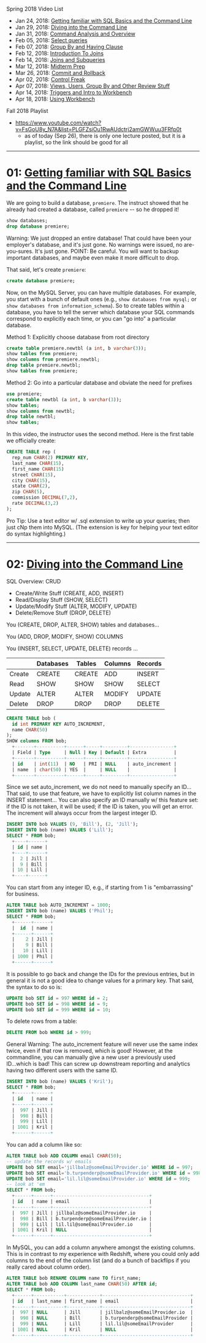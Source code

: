 

Spring 2018 Video List
* Jan 24, 2018: [Getting familiar with SQL Basics and the Command Line](https://www.youtube.com/watch?v=nECo0OLjG1U)
* Jan 29, 2018: [Diving into the Command Line](https://www.youtube.com/watch?v=ZqpPOoVcljQ)
* Jan 31, 2018: [Command Analysis and Overview](https://www.youtube.com/watch?v=IsfI_CfT0cU)
* Feb 05, 2018: [Select queries](https://www.youtube.com/watch?v=uLl8wh7_sw8)
* Feb 07, 2018: [Group By and Having Clause](https://www.youtube.com/watch?v=r_feMsdpcGg)
* Feb 12, 2018: [Introduction To Joins](https://www.youtube.com/watch?v=cBMv_lLgWzU)
* Feb 14, 2018: [Joins and Subqueries](https://www.youtube.com/watch?v=v9VqzF7Q__0)
* Mar 12, 2018: [Midterm Prep](https://www.youtube.com/watch?v=ZV9UkM1TI5I)
* Mar 26, 2018: [Commit and Rollback](https://www.youtube.com/watch?v=ldRSbXQyJqA)
* Apr 02, 2018: [Control Freak](https://www.youtube.com/watch?v=3HZeg1bMzMA)
* Apr 07, 2018: [Views, Users, Group By and Other Review Stuff](https://www.youtube.com/watch?v=3_4AtgAUCx0)
* Apr 14, 2018: [Triggers and Intro to Workbench](https://www.youtube.com/watch?v=0OpmOkWDUao)
* Apr 18, 2018: [Using Workbench](https://www.youtube.com/watch?v=aNuOYfQ0l8U&t=1790s)

Fall 2018 Playlist
* https://www.youtube.com/watch?v=FsGoU8y_N7A&list=PLGFZsiOu1RwAUdctrj2amGWWuu3FRfp0t
  - as of today (Sep 26), there is only one lecture posted, but it is a playlist, so the link should be good for all

---------------------------------------------------------------------

# 01: [Getting familiar with SQL Basics and the Command Line](https://www.youtube.com/watch?v=nECo0OLjG1U)

We are going to build a database, `premiere`.  The instruct showed that he already had
created a database, called `premiere` -- so he dropped it!

```sql
show databases;
drop database premiere;
```

Warning: We just dropped an entire database!  That could have been your employer's database, and it's
just gone.  No warnings were issued, no are-you-sures.  It's just gone.  POINT: Be careful.  You will
want to backup important databases, and maybe even make it more difficult to drop.

That said, let's create `premiere`:
```sql
create database premiere;
```

Now, on the MySQL Server, you can have multiple databases. For example, you start with a bunch of default
ones (e.g., `show databases from mysql;` or `show databases from information_schema`). So to create tables within
a database, you have to tell the server which database your SQL commands correspond to explicitly each time, or
you can "go into" a particular database.

Method 1: Explicitly choose database from root directory
```sql
create table premiere.newtbl (a int, b varchar(3));
show tables from premiere;
show columns from premiere.newtbl;
drop table premiere.newtbl;
show tables from premiere;
```

Method 2: Go into a particular database and obviate the need for prefixes
```sql
use premiere;
create table newtbl (a int, b varchar(3));
show tables;
show columns from newtbl;
drop table newtbl;
show tables;
```

In this video, the instructor uses the second method.  Here is the first table we officially create:
```sql
CREATE TABLE rep (
  rep_num CHAR(2) PRIMARY KEY,
  last_name CHAR(15),
  first_name CHAR(15)
  street CHAR(15),
  city CHAR(15),
  state CHAR(2),
  zip CHAR(5),
  commission DECIMAL(7,2),
  rate DECIMAL(3,2)
);
```


Pro Tip: Use a text editor w/ .sql extension to write up your queries; then just cNp them into MySQL. (The extension is
key for helping your text editor do syntax highlighting.)

---------------------------------------------------------------------

# 02: [Diving into the Command Line](https://www.youtube.com/watch?v=ZqpPOoVcljQ)

SQL Overview: CRUD
* Create/Write Stuff (CREATE, ADD, INSERT)
* Read/Display Stuff (SHOW, SELECT)
* Update/Modify Stuff (ALTER, MODIFY, UPDATE)
* Delete/Remove Stuff (DROP, DELETE)

You (CREATE, DROP, ALTER, SHOW) tables and databases...

You (ADD, DROP, MODIFY, SHOW) COLUMNS

You (INSERT, SELECT, UPDATE, DELETE) records ...

|        | Databases | Tables | Columns | Records |
|--|--|--|--|--|
| Create | CREATE | CREATE | ADD | INSERT |
| Read | SHOW | SHOW | SHOW | SELECT |
| Update | ALTER | ALTER | MODIFY | UPDATE |
| Delete   | DROP | DROP | DROP | DELETE |



```sql
CREATE TABLE bob (
  id int PRIMARY KEY AUTO_INCREMENT,
  name CHAR(50)
);
SHOW columns FROM bob;
  +-------+----------+------+-----+---------+----------------+
  | Field | Type     | Null | Key | Default | Extra          |
  +-------+----------+------+-----+---------+----------------+
  | id    | int(11)  | NO   | PRI | NULL    | auto_increment |
  | name  | char(50) | YES  |     | NULL    |                |
  +-------+----------+------+-----+---------+----------------+
```

Since we set auto_increment, we do not need to manually specify an ID... That said, to use that
feature, we have to explicitly list column names in the INSERT statement...  You can also specify 
an ID manually w/ this feature set: if the ID is not taken, it will be used; if the ID is taken, you
will get an error.  The increment will always occur from the largest integer ID.

```sql
INSERT INTO bob VALUES (9, 'Bill'), (2, 'Jill');
INSERT INTO bob (name) VALUES ('Lill');
SELECT * FROM bob;
  +----+------+
  | id | name |
  +----+------+
  |  2 | Jill |
  |  9 | Bill |
  | 10 | Lill |
  +----+------+
```

You can start from any integer ID, e.g., if starting from 1 is "embarrassing" for business.

```sql
ALTER TABLE bob AUTO_INCREMENT = 1000;
INSERT INTO bob (name) VALUES ('Phil');
SELECT * FROM bob;
  +------+------+
  |  id  | name |
  +------+------+
  |    2 | Jill |
  |    9 | Bill |
  |   10 | Lill |
  | 1000 | Phil |
  +------+------+
```

It is possible to go back and change the IDs for the previous entries, but in general it is not
a good idea to change values for a primary key.  That said, the syntax to do so is:

```sql
UPDATE bob SET id = 997 WHERE id = 2;
UPDATE bob SET id = 998 WHERE id = 9;
UPDATE bob SET id = 999 WHERE id = 10;
```

To delete rows from a table:
```sql
DELETE FROM bob WHERE id > 999;
```

General Warning: The auto_increment feature will never use the same index twice, even if that row is removed, which is good!  However,
at the commandline, you can manually give a new user a previously used ID...which is bad!  This can screw up downstream
reporting and analytics having two different users with the same ID.

```sql
INSERT INTO bob (name) VALUES ('Kril');
SELECT * FROM bob;
  +------+------+
  | id   | name |
  +------+------+
  |  997 | Jill |
  |  998 | Bill |
  |  999 | Lill |
  | 1001 | Kril |
  +------+------+
```

You can add a column like so:
```sql
ALTER TABLE bob ADD COLUMN email CHAR(50);
-- update the records w/ emails
UPDATE bob SET email='jillbalz@someEmailProvider.io' WHERE id = 997;
UPDATE bob SET email='b.turpenderp@someEmailProvider.io' WHERE id = 998;
UPDATE bob SET email='lil.lil@someEmailProvider.io' WHERE id = 999;
-- look at 'em
SELECT * FROM bob;
  +------+------+-----------------------------------+
  | id   | name | email                             |
  +------+------+-----------------------------------+
  |  997 | Jill | jillbalz@someEmailProvider.io     |
  |  998 | Bill | b.turpenderp@someEmailProvider.io |
  |  999 | Lill | lil.lil@someEmailProvider.io      |
  | 1001 | Kril | NULL                              |
  +------+------+-----------------------------------+
```

In MySQL, you can add a column anywhere amongst the existing columns.  This is in contrast to my experience
with Redshift, where you could only add columns to the end of the column list (and do a bunch of backflips if
you really cared about column order).

```sql
ALTER TABLE bob RENAME COLUMN name TO first_name;
ALTER TABLE bob ADD COLUMN last_name CHAR(50) AFTER id;
SELECT * FROM bob;
  +------+-----------+------------+--------------------------------+
  | id   | last_name | first_name | email                          |
  +------+-----------+------------+--------------------------------+
  |  997 | NULL      | Jill       | jillbalz@someEmailProvider.io  |
  |  998 | NULL      | Bill       | b.turpenderp@someEmailProvider |
  |  999 | NULL      | Lill       | lil.lil@someEmailProvider      |
  | 1001 | NULL      | Kril       | NULL                           |
  +------+-----------+------------+--------------------------------+
```



